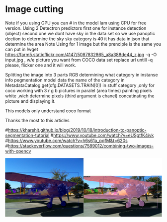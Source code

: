 # Image cutting 
Note if you using GPU you can # in the model Iam using CPU for free version.
Using 2 Detectron predictors 
first one for instance detection (object)
second one we dont have sky in the data set so we use 
panoptic dection to determine the sky 
sky category is 40 
it has data in json that determine the area 
Note Using for 1 image but the prenciple is the same
you can put in !wget https://farm5.staticflickr.com/4147/5087832865_a8a388de44_z.jpg -q -O input.jpg ,
w/e picture you want from COCO data set replace url untill -q please, flicker one and it will work.

Splitting the image into 3 parts RGB
determining what category in instanse info pegmentation model data
the name of the category in MetadataCatalog.get(cfg.DATASETS.TRAIN[0]) in stuff category ,only for coco 
working with 3 r g b pictures in paralel (area times) painting pixels white ,wich determine pixels (third argument is chanel)
concatinating the picture and displaying it.

This models only understand coco format

Thanks the most to this articles

#https://kharshit.github.io/blog/2019/10/18/introduction-to-panoptic-segmentation-tutorial
#https://www.youtube.com/watch?v=eUSgtfK4ivk
#https://www.youtube.com/watch?v=h6s61a_pqfM&t=620s
#https://stackoverflow.com/questions/7589012/combining-two-images-with-opencv



![alt text](https://github.com/dimastar2310/work/blob/main/out(1).png)



